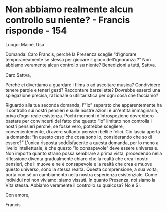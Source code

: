 # Non abbiamo realmente alcun controllo su niente? - Francis risponde - 154

Luogo: Maine, Usa

Domanda: Caro Francis, perché la Presenza sceglie “d’ignorare temporaneamente se stessa per giocare il gioco dell'ignoranza ?” Non abbiamo veramente alcun controllo su niente? Benedizioni a tutti, Sattva.

Caro Sattva,

Perché ci divertiamo a guardare i films o ad ascoltare musica? Condividere tenere parole e teneri gesti? Raccontare barzellette? Dovrebbe esserci una spiegazione precisa, razionale o utilitaristica per ogni cosa che facciamo?

Riguardo alla tua seconda domanda, l’“Io” separato che apparentemente ha il controllo sui nostri pensieri e sulle nostre azioni è un'entità immaginaria, priva d’ogni reale esistenza. Pochi momenti d’introspezione dovrebbero bastare per convincerti del fatto che questo “Io” limitato non controlla i nostri pensieri perché, se fosse vero, potrebbe scegliere, convenientemente, di avere soltanto pensieri belli e felici. Ciò lascia aperta la domanda: “In questo caso che cosa sono Io, considerando che so di essere?” L'unica risposta soddisfacente a questa domanda, per lo meno a livello intellettuale, è che questo “Io consapevole” deve essere universale. Non importa quanto strano possa sembrare a prima vista, procedendo nella riflessione diventa gradualmente chiaro che la realtà che crea i nostri pensieri, che li muove e ne è consapevole e la realtà che crea e muove questo universo, sono la stessa realtà. Questa comprensione, a sua volta, porta con sé un cambiamento nella nostra esperienza esistenziale. Come individui noi non viviamo: siamo vissuti. In quanto Presenza, noi siamo la Vita stessa. Abbiamo veramente il controllo su qualcosa? No e SI.

Con amore,

Francis

